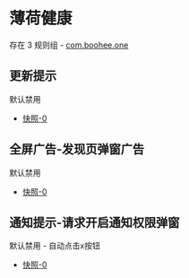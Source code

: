 # 薄荷健康

存在 3 规则组 - [com.boohee.one](/src/apps/com.boohee.one.ts)

## 更新提示

默认禁用

- [快照-0](https://i.gkd.li/i/12716918)

## 全屏广告-发现页弹窗广告

默认禁用

- [快照-0](https://i.gkd.li/i/12716970)

## 通知提示-请求开启通知权限弹窗

默认禁用 - 自动点击x按钮

- [快照-0](https://i.gkd.li/i/12716950)
